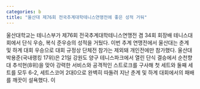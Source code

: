 ```yaml
---
categories: b
title: "울산대 제76회 전국추계대학테니스연맹전에 좋은 성적 거둬"
---
```

울산대학교는 테니스부가 제76회 전국추계대학테니스연맹전 겸 34회 회장배 테니스대회에서 단식 우승, 복식 준우승의 성적을 거뒀다. 이번 추계 연맹전에서 울산대는 춘계 및 하계 대회 우승으로 대회 규정상 단체전 참가는 제외돼 개인전에만 참가했다. 울산대 박용준(국내랭킹 17위)은 21일 강원도 양구 테니스파크에서 열린 단식 결승에서 순천향대 추석현(8위)을 맞아 강력한 서비스와 공격적인 스트로크를 구사해 첫 세트와 둘째 세트를 모두 6-2, 세트스코어 2대0으로 완벽히 따돌려 지난 춘계 및 하계 대회에서의 패배를 깨끗이 설욕했다. 이